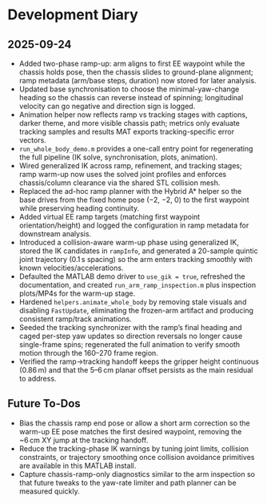 # Development Diary

## 2025-09-24
- Added two-phase ramp-up: arm aligns to first EE waypoint while the chassis holds pose, then the chassis slides to ground-plane alignment; ramp metadata (arm/base steps, duration) now stored for later analysis.
- Updated base synchronisation to choose the minimal-yaw-change heading so the chassis can reverse instead of spinning; longitudinal velocity can go negative and direction sign is logged.
- Animation helper now reflects ramp vs tracking stages with captions, darker theme, and more visible chassis path; metrics only evaluate tracking samples and results MAT exports tracking-specific error vectors.
- `run_whole_body_demo.m` provides a one-call entry point for regenerating the full pipeline (IK solve, synchronisation, plots, animation).
- Wired generalized IK across ramp, refinement, and tracking stages; ramp warm-up now uses the solved joint profiles and enforces chassis/column clearance via the shared STL collision mesh.
- Replaced the ad-hoc ramp planner with the Hybrid A* helper so the base drives from the fixed home pose (−2, −2, 0) to the first waypoint while preserving heading continuity.
- Added virtual EE ramp targets (matching first waypoint orientation/height) and logged the configuration in ramp metadata for downstream analysis.
- Introduced a collision-aware warm-up phase using generalized IK, stored the IK candidates in `rampInfo`, and generated a 20-sample quintic joint trajectory (0.1 s spacing) so the arm enters tracking smoothly with known velocities/accelerations.
- Defaulted the MATLAB demo driver to `use_gik = true`, refreshed the documentation, and created `run_arm_ramp_inspection.m` plus inspection plots/MP4s for the warm-up stage.
- Hardened `helpers.animate_whole_body` by removing stale visuals and disabling `FastUpdate`, eliminating the frozen-arm artifact and producing consistent ramp/track animations.
- Seeded the tracking synchronizer with the ramp’s final heading and caged per-step yaw updates so direction reversals no longer cause single-frame spins; regenerated the full animation to verify smooth motion through the 160–270 frame region.
- Verified the ramp→tracking handoff keeps the gripper height continuous (0.86 m) and that the 5–6 cm planar offset persists as the main residual to address.

## Future To-Dos
- Bias the chassis ramp end pose or allow a short arm correction so the warm-up EE pose matches the first desired waypoint, removing the ~6 cm XY jump at the tracking handoff.
- Reduce the tracking-phase IK warnings by tuning joint limits, collision constraints, or trajectory smoothing once collision avoidance primitives are available in this MATLAB install.
- Capture chassis-ramp-only diagnostics similar to the arm inspection so that future tweaks to the yaw-rate limiter and path planner can be measured quickly.
